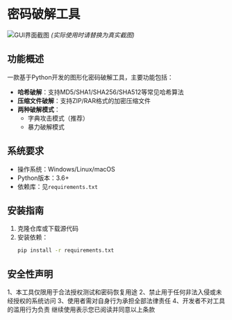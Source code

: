 # 密码破解工具

![GUI界面截图](screenshot.png) *(实际使用时请替换为真实截图)*

## 功能概述

一款基于Python开发的图形化密码破解工具，主要功能包括：

- **哈希破解**：支持MD5/SHA1/SHA256/SHA512等常见哈希算法
- **压缩文件破解**：支持ZIP/RAR格式的加密压缩文件
- **两种破解模式**：
  - 字典攻击模式（推荐）
  - 暴力破解模式

## 系统要求

- 操作系统：Windows/Linux/macOS
- Python版本：3.6+
- 依赖库：见`requirements.txt`

## 安装指南

1. 克隆仓库或下载源代码
2. 安装依赖：
   ```bash
   pip install -r requirements.txt

## 安全性声明
1、本工具仅限用于合法授权测试和密码恢复用途
2、禁止用于任何非法入侵或未经授权的系统访问
3、使用者需对自身行为承担全部法律责任
4、开发者不对工具的滥用行为负责
继续使用表示您已阅读并同意以上条款
